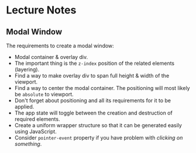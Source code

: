 # Lecture Notes

## Modal Window

The requirements to create a modal window:  
- Modal container & overlay div.
- The important thing is the `z-index` position of the related elements (layering).
- Find a way to make overlay div to span full height & width of the viewport. 
- Find a way to center the modal container. The positioning will most likely be `absolute` to viewport.
- Don't forget about positioning and all its requirements for it to be applied.
- The app state will toggle between the creation and destruction of required elements.
- Create a uniform wrapper structure so that it can be generated easily using JavaScript.
- Consider `pointer-event` property if you have problem with *clicking on something*.